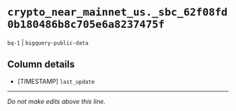 # `crypto_near_mainnet_us._sbc_62f08fd0b180486b8c705e6a8237475f`
`bq-1` | `bigquery-public-data`

## Column details
* [TIMESTAMP] `last_update`

-------------------------------------------------------------------------------
*Do not make edits above this line.*
